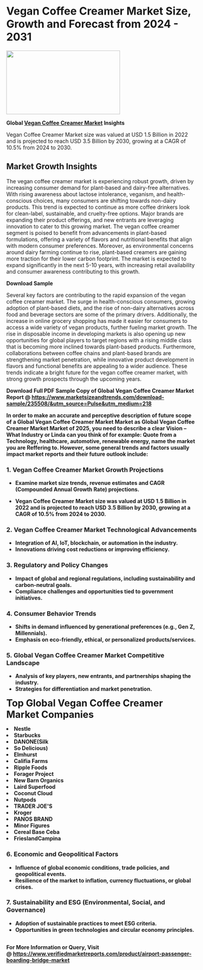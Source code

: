 <H1>Vegan Coffee Creamer Market Size, Growth and Forecast from 2024 - 2031</H1><img class="aligncenter size-medium wp-image-584254" src="https://thirdeyenews.in/wp-content/uploads/2024/09/Global-Market-Research-300x168.jpeg" alt="" width="300" height="168" /><p><strong>Global&nbsp;<a href="https://www.marketsizeandtrends.com/download-sample/235508/&amp;utm_source=Pulse&amp;utm_medium=218">Vegan Coffee Creamer Market</a> Insights</strong></p><p>Vegan Coffee Creamer Market size was valued at USD 1.5 Billion in 2022 and is projected to reach USD 3.5 Billion by 2030, growing at a CAGR of 10.5% from 2024 to 2030.</p><p><h2>Market Growth Insights</h2> <p>The vegan coffee creamer market is experiencing robust growth, driven by increasing consumer demand for plant-based and dairy-free alternatives. With rising awareness about lactose intolerance, veganism, and health-conscious choices, many consumers are shifting towards non-dairy products. This trend is expected to continue as more coffee drinkers look for clean-label, sustainable, and cruelty-free options. Major brands are expanding their product offerings, and new entrants are leveraging innovation to cater to this growing market. The vegan coffee creamer segment is poised to benefit from advancements in plant-based formulations, offering a variety of flavors and nutritional benefits that align with modern consumer preferences. Moreover, as environmental concerns around dairy farming continue to rise, plant-based creamers are gaining more traction for their lower carbon footprint. The market is expected to expand significantly in the next 5-10 years, with increasing retail availability and consumer awareness contributing to this growth.</p> <p><strong>Download Sample</strong></p> <p>Several key factors are contributing to the rapid expansion of the vegan coffee creamer market. The surge in health-conscious consumers, growing adoption of plant-based diets, and the rise of non-dairy alternatives across food and beverage sectors are some of the primary drivers. Additionally, the increase in online grocery shopping has made it easier for consumers to access a wide variety of vegan products, further fueling market growth. The rise in disposable income in developing markets is also opening up new opportunities for global players to target regions with a rising middle class that is becoming more inclined towards plant-based products. Furthermore, collaborations between coffee chains and plant-based brands are strengthening market penetration, while innovative product development in flavors and functional benefits are appealing to a wider audience. These trends indicate a bright future for the vegan coffee creamer market, with strong growth prospects through the upcoming years.</p> <p><strong></p><p><span class=""><strong>Download Full PDF Sample Copy of Global Vegan Coffee Creamer Market Report</strong> @ <a href="https://www.marketsizeandtrends.com/download-sample/235508/&amp;utm_source=Pulse&amp;utm_medium=218" target="_blank">https://www.marketsizeandtrends.com/download-sample/235508/&amp;utm_source=Pulse&amp;utm_medium=218</a></span></p><p>In order to make an accurate and perceptive description of future scope of a Global&nbsp;Vegan Coffee Creamer Market Market as Global&nbsp;Vegan Coffee Creamer Market Market of 2025, you need to describe a clear Vision &ndash; What Industry or Linda can you think of for example: Quote from a Technology, healthcare, automotive, renewable energy, name the market you are Reffering to. However, some general trends and factors usually impact market reports and their future outlook include:</p><h3>1.&nbsp;<strong>Vegan Coffee Creamer Market Growth Projections</strong></h3><ul><li>Examine market size trends, revenue estimates and CAGR (Compounded Annual Growth Rate) projections.</li><li><p>Vegan Coffee Creamer Market size was valued at USD 1.5 Billion in 2022 and is projected to reach USD 3.5 Billion by 2030, growing at a CAGR of 10.5% from 2024 to 2030.</p></li></ul><h3>2.&nbsp;<strong>Vegan Coffee Creamer Market Technological Advancements</strong></h3><ul><li>Integration of AI, IoT, blockchain, or automation in the industry.</li><li>Innovations driving cost reductions or improving efficiency.</li></ul><h3>3.&nbsp;<strong>Regulatory and Policy Changes</strong></h3><ul><li>Impact of global and regional regulations, including sustainability and carbon-neutral goals.</li><li>Compliance challenges and opportunities tied to government initiatives.</li></ul><h3>4.&nbsp;<strong>Consumer Behavior Trends</strong></h3><ul><li>Shifts in demand influenced by generational preferences (e.g., Gen Z, Millennials).</li><li>Emphasis on eco-friendly, ethical, or personalized products/services.</li></ul><h3>5.&nbsp;<strong>Global Vegan Coffee Creamer Market Competitive Landscape</strong></h3><ul><li>Analysis of key players, new entrants, and partnerships shaping the industry.</li><li>Strategies for differentiation and market penetration.</li></ul><p data-pm-slice="1 1 []"><span style="color: inherit; font-family: inherit; font-size: 25px;">Top Global Vegan Coffee Creamer Market Companies</span></p><div class="" data-test-id=""><p><li>Nestle</li><li> Starbucks</li><li> DANONE(Silk</li><li> So Delicious)</li><li> Elmhurst</li><li> Califia Farms</li><li> Ripple Foods</li><li> Forager Project</li><li> New Barn Organics</li><li> Laird Superfood</li><li> Coconut Cloud</li><li> Nutpods</li><li> TRADER JOE'S</li><li> Kroger</li><li> PANOS BRAND</li><li> Minor Figures</li><li> Cereal Base Ceba</li><li> FrieslandCampina</li></p></div><h3>6.&nbsp;<strong>Economic and Geopolitical Factors</strong></h3><ul><li>Influence of global economic conditions, trade policies, and geopolitical events.</li><li>Resilience of the market to inflation, currency fluctuations, or global crises.</li></ul><h3>7.&nbsp;<strong>Sustainability and ESG (Environmental, Social, and Governance)</strong></h3><ul><li>Adoption of sustainable practices to meet ESG criteria.</li><li>Opportunities in green technologies and circular economy principles.</li></ul><h2><strong style="font-size: 14px;">For More Information or Query, Visit @&nbsp;</strong><a style="background-color: #ffffff; font-size: 14px;" href="https://www.marketsizeandtrends.com/report/vegan-coffee-creamer-market/" target="_blank">https://www.verifiedmarketreports.com/product/airport-passenger-boarding-bridge-market</a></h2>
